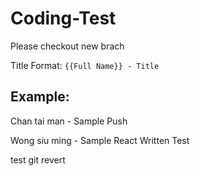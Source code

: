 # Coding-Test

Please checkout new brach

Title Format: `{{Full Name}} - Title`

## Example:

  Chan tai man - Sample Push
  
  Wong siu ming - Sample React Written Test


test git revert